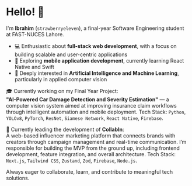 # Hello! 👋

I'm **Ibrahim** (`strawberryeleven`), a final-year Software Engineering student at FAST-NUCES Lahore.

- 💻 Enthusiastic about **full-stack web development**, with a focus on building scalable and user-centric applications  
- 📱 Exploring **mobile application development**, currently learning React Native and Swift  
- 🤖 Deeply interested in **Artificial Intelligence and Machine Learning**, particularly in applied computer vision

🎓 Currently working on my Final Year Project:  
**"AI-Powered Car Damage Detection and Severity Estimation"** — a computer vision system aimed at improving insurance claim workflows through intelligent automation and mobile deployment.
Tech Stack: `Python`, `YOLOv8`, `PyTorch`, `ResNet`, `Siamese Network`, `React Native`, `Firebase`.

🚀 Currently leading the development of **CollabIn**:  
A web-based influencer marketing platform that connects brands with creators through campaign management and real-time communication. I’m responsible for building the MVP from the ground up, including frontend development, feature integration, and overall architecture.
Tech Stack: `Next.js`, `Tailwind CSS`, `Zustand`, `Zod`, `Firebase`, `Node.js`.

Always eager to collaborate, learn, and contribute to meaningful tech solutions.

